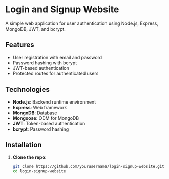 # Login and Signup Website

A simple web application for user authentication using Node.js, Express, MongoDB, JWT, and bcrypt.

## Features

- User registration with email and password
- Password hashing with bcrypt
- JWT-based authentication
- Protected routes for authenticated users

## Technologies

- **Node.js**: Backend runtime environment
- **Express**: Web framework
- **MongoDB**: Database
- **Mongoose**: ODM for MongoDB
- **JWT**: Token-based authentication
- **bcrypt**: Password hashing

## Installation

1. **Clone the repo**:
   ```bash
   git clone https://github.com/yourusername/login-signup-website.git
   cd login-signup-website
